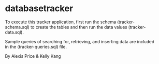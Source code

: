 # databasetracker

To execute this tracker application, first run the schema (tracker-schema.sql) to create the tables 
and then run the data values (tracker-data.sql).

Sample queries of searching for, retrieving, and inserting data are included in the (tracker-queries.sql) file.

By Alexis Price & Kelly Kang